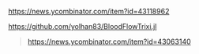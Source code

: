 https://news.ycombinator.com/item?id=43118962

https://github.com/yolhan83/BloodFlowTrixi.jl
> https://news.ycombinator.com/item?id=43063140